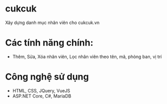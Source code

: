 # cukcuk
Xây dựng danh mục nhân viên cho cukcuk.vn
# Các tính năng chính:
- Thêm, Sửa, Xóa nhân viên, Lọc nhân viên theo tên, mã, phòng ban, vị trí
# Công nghệ sử dụng
- HTML, CSS, JQuery, VueJS
- ASP.NET Core, C#, MariaDB
